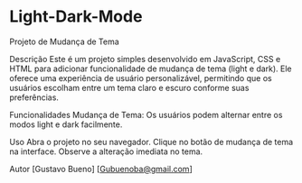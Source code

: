 # Light-Dark-Mode


Projeto de Mudança de Tema

Descrição
Este é um projeto simples desenvolvido em JavaScript, CSS e HTML para adicionar funcionalidade de mudança de tema (light e dark). Ele oferece uma experiência de usuário personalizável, permitindo que os usuários escolham entre um tema claro e escuro conforme suas preferências.

Funcionalidades
Mudança de Tema: Os usuários podem alternar entre os modos light e dark facilmente.

Uso
Abra o projeto no seu navegador.
Clique no botão de mudança de tema na interface.
Observe a alteração imediata no tema.

Autor
[Gustavo Bueno]
[Gubuenoba@gmail.com]
